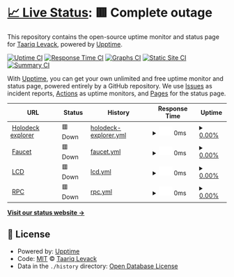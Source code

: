 # [📈 Live Status](https://levackt.github.io/upptime-1): <!--live status--> **🟥 Complete outage**

This repository contains the open-source uptime monitor and status page for [Taariq Levack](https://levackt.github.io/upptime-1), powered by [Upptime](https://github.com/upptime/upptime).

[![Uptime CI](https://github.com/levackt/upptime-1/workflows/Uptime%20CI/badge.svg)](https://github.com/levackt/upptime-1/actions?query=workflow%3A%22Uptime+CI%22)
[![Response Time CI](https://github.com/levackt/upptime-1/workflows/Response%20Time%20CI/badge.svg)](https://github.com/levackt/upptime-1/actions?query=workflow%3A%22Response+Time+CI%22)
[![Graphs CI](https://github.com/levackt/upptime-1/workflows/Graphs%20CI/badge.svg)](https://github.com/levackt/upptime-1/actions?query=workflow%3A%22Graphs+CI%22)
[![Static Site CI](https://github.com/levackt/upptime-1/workflows/Static%20Site%20CI/badge.svg)](https://github.com/levackt/upptime-1/actions?query=workflow%3A%22Static+Site+CI%22)
[![Summary CI](https://github.com/levackt/upptime-1/workflows/Summary%20CI/badge.svg)](https://github.com/levackt/upptime-1/actions?query=workflow%3A%22Summary+CI%22)

With [Upptime](https://upptime.js.org), you can get your own unlimited and free uptime monitor and status page, powered entirely by a GitHub repository. We use [Issues](https://github.com/levackt/upptime-1/issues) as incident reports, [Actions](https://github.com/levackt/upptime-1/actions) as uptime monitors, and [Pages](https://levackt.github.io/upptime-1) for the status page.

<!--start: status pages-->
<!-- This summary is generated by Upptime (https://github.com/upptime/upptime) -->
<!-- Do not edit this manually, your changes will be overwritten -->
<!-- prettier-ignore -->
| URL | Status | History | Response Time | Uptime |
| --- | ------ | ------- | ------------- | ------ |
| <img alt="" src="https://icons.duckduckgo.com/ip3/explorer.secrettestnet.io.ico" height="13"> [Holodeck explorer](https://explorer.secrettestnet.io/) | 🟥 Down | [holodeck-explorer.yml](https://github.com/levackt/upptime-1/commits/HEAD/history/holodeck-explorer.yml) | <details><summary><img alt="Response time graph" src="./graphs/holodeck-explorer/response-time-week.png" height="20"> 0ms</summary><br><a href="https://levackt.github.io/upptime-1/history/holodeck-explorer"><img alt="Response time 0" src="https://img.shields.io/endpoint?url=https%3A%2F%2Fraw.githubusercontent.com%2Flevackt%2Fupptime-1%2FHEAD%2Fapi%2Fholodeck-explorer%2Fresponse-time.json"></a><br><a href="https://levackt.github.io/upptime-1/history/holodeck-explorer"><img alt="24-hour response time 0" src="https://img.shields.io/endpoint?url=https%3A%2F%2Fraw.githubusercontent.com%2Flevackt%2Fupptime-1%2FHEAD%2Fapi%2Fholodeck-explorer%2Fresponse-time-day.json"></a><br><a href="https://levackt.github.io/upptime-1/history/holodeck-explorer"><img alt="7-day response time 0" src="https://img.shields.io/endpoint?url=https%3A%2F%2Fraw.githubusercontent.com%2Flevackt%2Fupptime-1%2FHEAD%2Fapi%2Fholodeck-explorer%2Fresponse-time-week.json"></a><br><a href="https://levackt.github.io/upptime-1/history/holodeck-explorer"><img alt="30-day response time 0" src="https://img.shields.io/endpoint?url=https%3A%2F%2Fraw.githubusercontent.com%2Flevackt%2Fupptime-1%2FHEAD%2Fapi%2Fholodeck-explorer%2Fresponse-time-month.json"></a><br><a href="https://levackt.github.io/upptime-1/history/holodeck-explorer"><img alt="1-year response time 0" src="https://img.shields.io/endpoint?url=https%3A%2F%2Fraw.githubusercontent.com%2Flevackt%2Fupptime-1%2FHEAD%2Fapi%2Fholodeck-explorer%2Fresponse-time-year.json"></a></details> | <details><summary><a href="https://levackt.github.io/upptime-1/history/holodeck-explorer">0.00%</a></summary><a href="https://levackt.github.io/upptime-1/history/holodeck-explorer"><img alt="All-time uptime 5.06%" src="https://img.shields.io/endpoint?url=https%3A%2F%2Fraw.githubusercontent.com%2Flevackt%2Fupptime-1%2FHEAD%2Fapi%2Fholodeck-explorer%2Fuptime.json"></a><br><a href="https://levackt.github.io/upptime-1/history/holodeck-explorer"><img alt="24-hour uptime 0.00%" src="https://img.shields.io/endpoint?url=https%3A%2F%2Fraw.githubusercontent.com%2Flevackt%2Fupptime-1%2FHEAD%2Fapi%2Fholodeck-explorer%2Fuptime-day.json"></a><br><a href="https://levackt.github.io/upptime-1/history/holodeck-explorer"><img alt="7-day uptime 0.00%" src="https://img.shields.io/endpoint?url=https%3A%2F%2Fraw.githubusercontent.com%2Flevackt%2Fupptime-1%2FHEAD%2Fapi%2Fholodeck-explorer%2Fuptime-week.json"></a><br><a href="https://levackt.github.io/upptime-1/history/holodeck-explorer"><img alt="30-day uptime 1.38%" src="https://img.shields.io/endpoint?url=https%3A%2F%2Fraw.githubusercontent.com%2Flevackt%2Fupptime-1%2FHEAD%2Fapi%2Fholodeck-explorer%2Fuptime-month.json"></a><br><a href="https://levackt.github.io/upptime-1/history/holodeck-explorer"><img alt="1-year uptime 0.00%" src="https://img.shields.io/endpoint?url=https%3A%2F%2Fraw.githubusercontent.com%2Flevackt%2Fupptime-1%2FHEAD%2Fapi%2Fholodeck-explorer%2Fuptime-year.json"></a></details>
| <img alt="" src="https://icons.duckduckgo.com/ip3/faucet.secrettestnet.io.ico" height="13"> [Faucet](https://faucet.secrettestnet.io/) | 🟥 Down | [faucet.yml](https://github.com/levackt/upptime-1/commits/HEAD/history/faucet.yml) | <details><summary><img alt="Response time graph" src="./graphs/faucet/response-time-week.png" height="20"> 0ms</summary><br><a href="https://levackt.github.io/upptime-1/history/faucet"><img alt="Response time 214" src="https://img.shields.io/endpoint?url=https%3A%2F%2Fraw.githubusercontent.com%2Flevackt%2Fupptime-1%2FHEAD%2Fapi%2Ffaucet%2Fresponse-time.json"></a><br><a href="https://levackt.github.io/upptime-1/history/faucet"><img alt="24-hour response time 0" src="https://img.shields.io/endpoint?url=https%3A%2F%2Fraw.githubusercontent.com%2Flevackt%2Fupptime-1%2FHEAD%2Fapi%2Ffaucet%2Fresponse-time-day.json"></a><br><a href="https://levackt.github.io/upptime-1/history/faucet"><img alt="7-day response time 0" src="https://img.shields.io/endpoint?url=https%3A%2F%2Fraw.githubusercontent.com%2Flevackt%2Fupptime-1%2FHEAD%2Fapi%2Ffaucet%2Fresponse-time-week.json"></a><br><a href="https://levackt.github.io/upptime-1/history/faucet"><img alt="30-day response time 0" src="https://img.shields.io/endpoint?url=https%3A%2F%2Fraw.githubusercontent.com%2Flevackt%2Fupptime-1%2FHEAD%2Fapi%2Ffaucet%2Fresponse-time-month.json"></a><br><a href="https://levackt.github.io/upptime-1/history/faucet"><img alt="1-year response time 0" src="https://img.shields.io/endpoint?url=https%3A%2F%2Fraw.githubusercontent.com%2Flevackt%2Fupptime-1%2FHEAD%2Fapi%2Ffaucet%2Fresponse-time-year.json"></a></details> | <details><summary><a href="https://levackt.github.io/upptime-1/history/faucet">0.00%</a></summary><a href="https://levackt.github.io/upptime-1/history/faucet"><img alt="All-time uptime 55.82%" src="https://img.shields.io/endpoint?url=https%3A%2F%2Fraw.githubusercontent.com%2Flevackt%2Fupptime-1%2FHEAD%2Fapi%2Ffaucet%2Fuptime.json"></a><br><a href="https://levackt.github.io/upptime-1/history/faucet"><img alt="24-hour uptime 0.00%" src="https://img.shields.io/endpoint?url=https%3A%2F%2Fraw.githubusercontent.com%2Flevackt%2Fupptime-1%2FHEAD%2Fapi%2Ffaucet%2Fuptime-day.json"></a><br><a href="https://levackt.github.io/upptime-1/history/faucet"><img alt="7-day uptime 0.00%" src="https://img.shields.io/endpoint?url=https%3A%2F%2Fraw.githubusercontent.com%2Flevackt%2Fupptime-1%2FHEAD%2Fapi%2Ffaucet%2Fuptime-week.json"></a><br><a href="https://levackt.github.io/upptime-1/history/faucet"><img alt="30-day uptime 1.38%" src="https://img.shields.io/endpoint?url=https%3A%2F%2Fraw.githubusercontent.com%2Flevackt%2Fupptime-1%2FHEAD%2Fapi%2Ffaucet%2Fuptime-month.json"></a><br><a href="https://levackt.github.io/upptime-1/history/faucet"><img alt="1-year uptime 0.00%" src="https://img.shields.io/endpoint?url=https%3A%2F%2Fraw.githubusercontent.com%2Flevackt%2Fupptime-1%2FHEAD%2Fapi%2Ffaucet%2Fuptime-year.json"></a></details>
| <img alt="" src="https://icons.duckduckgo.com/ip3/chainofsecrets.secrettestnet.io.ico" height="13"> [LCD](https://chainofsecrets.secrettestnet.io/syncing) | 🟥 Down | [lcd.yml](https://github.com/levackt/upptime-1/commits/HEAD/history/lcd.yml) | <details><summary><img alt="Response time graph" src="./graphs/lcd/response-time-week.png" height="20"> 0ms</summary><br><a href="https://levackt.github.io/upptime-1/history/lcd"><img alt="Response time 0" src="https://img.shields.io/endpoint?url=https%3A%2F%2Fraw.githubusercontent.com%2Flevackt%2Fupptime-1%2FHEAD%2Fapi%2Flcd%2Fresponse-time.json"></a><br><a href="https://levackt.github.io/upptime-1/history/lcd"><img alt="24-hour response time 0" src="https://img.shields.io/endpoint?url=https%3A%2F%2Fraw.githubusercontent.com%2Flevackt%2Fupptime-1%2FHEAD%2Fapi%2Flcd%2Fresponse-time-day.json"></a><br><a href="https://levackt.github.io/upptime-1/history/lcd"><img alt="7-day response time 0" src="https://img.shields.io/endpoint?url=https%3A%2F%2Fraw.githubusercontent.com%2Flevackt%2Fupptime-1%2FHEAD%2Fapi%2Flcd%2Fresponse-time-week.json"></a><br><a href="https://levackt.github.io/upptime-1/history/lcd"><img alt="30-day response time 0" src="https://img.shields.io/endpoint?url=https%3A%2F%2Fraw.githubusercontent.com%2Flevackt%2Fupptime-1%2FHEAD%2Fapi%2Flcd%2Fresponse-time-month.json"></a><br><a href="https://levackt.github.io/upptime-1/history/lcd"><img alt="1-year response time 0" src="https://img.shields.io/endpoint?url=https%3A%2F%2Fraw.githubusercontent.com%2Flevackt%2Fupptime-1%2FHEAD%2Fapi%2Flcd%2Fresponse-time-year.json"></a></details> | <details><summary><a href="https://levackt.github.io/upptime-1/history/lcd">0.00%</a></summary><a href="https://levackt.github.io/upptime-1/history/lcd"><img alt="All-time uptime 26.19%" src="https://img.shields.io/endpoint?url=https%3A%2F%2Fraw.githubusercontent.com%2Flevackt%2Fupptime-1%2FHEAD%2Fapi%2Flcd%2Fuptime.json"></a><br><a href="https://levackt.github.io/upptime-1/history/lcd"><img alt="24-hour uptime 0.00%" src="https://img.shields.io/endpoint?url=https%3A%2F%2Fraw.githubusercontent.com%2Flevackt%2Fupptime-1%2FHEAD%2Fapi%2Flcd%2Fuptime-day.json"></a><br><a href="https://levackt.github.io/upptime-1/history/lcd"><img alt="7-day uptime 0.00%" src="https://img.shields.io/endpoint?url=https%3A%2F%2Fraw.githubusercontent.com%2Flevackt%2Fupptime-1%2FHEAD%2Fapi%2Flcd%2Fuptime-week.json"></a><br><a href="https://levackt.github.io/upptime-1/history/lcd"><img alt="30-day uptime 1.38%" src="https://img.shields.io/endpoint?url=https%3A%2F%2Fraw.githubusercontent.com%2Flevackt%2Fupptime-1%2FHEAD%2Fapi%2Flcd%2Fuptime-month.json"></a><br><a href="https://levackt.github.io/upptime-1/history/lcd"><img alt="1-year uptime 0.00%" src="https://img.shields.io/endpoint?url=https%3A%2F%2Fraw.githubusercontent.com%2Flevackt%2Fupptime-1%2FHEAD%2Fapi%2Flcd%2Fuptime-year.json"></a></details>
| <img alt="" src="https://icons.duckduckgo.com/ip3/chainofsecrets.secrettestnet.io.ico" height="13"> [RPC](https://chainofsecrets.secrettestnet.io:26667) | 🟥 Down | [rpc.yml](https://github.com/levackt/upptime-1/commits/HEAD/history/rpc.yml) | <details><summary><img alt="Response time graph" src="./graphs/rpc/response-time-week.png" height="20"> 0ms</summary><br><a href="https://levackt.github.io/upptime-1/history/rpc"><img alt="Response time 0" src="https://img.shields.io/endpoint?url=https%3A%2F%2Fraw.githubusercontent.com%2Flevackt%2Fupptime-1%2FHEAD%2Fapi%2Frpc%2Fresponse-time.json"></a><br><a href="https://levackt.github.io/upptime-1/history/rpc"><img alt="24-hour response time 0" src="https://img.shields.io/endpoint?url=https%3A%2F%2Fraw.githubusercontent.com%2Flevackt%2Fupptime-1%2FHEAD%2Fapi%2Frpc%2Fresponse-time-day.json"></a><br><a href="https://levackt.github.io/upptime-1/history/rpc"><img alt="7-day response time 0" src="https://img.shields.io/endpoint?url=https%3A%2F%2Fraw.githubusercontent.com%2Flevackt%2Fupptime-1%2FHEAD%2Fapi%2Frpc%2Fresponse-time-week.json"></a><br><a href="https://levackt.github.io/upptime-1/history/rpc"><img alt="30-day response time 0" src="https://img.shields.io/endpoint?url=https%3A%2F%2Fraw.githubusercontent.com%2Flevackt%2Fupptime-1%2FHEAD%2Fapi%2Frpc%2Fresponse-time-month.json"></a><br><a href="https://levackt.github.io/upptime-1/history/rpc"><img alt="1-year response time 0" src="https://img.shields.io/endpoint?url=https%3A%2F%2Fraw.githubusercontent.com%2Flevackt%2Fupptime-1%2FHEAD%2Fapi%2Frpc%2Fresponse-time-year.json"></a></details> | <details><summary><a href="https://levackt.github.io/upptime-1/history/rpc">0.00%</a></summary><a href="https://levackt.github.io/upptime-1/history/rpc"><img alt="All-time uptime 26.19%" src="https://img.shields.io/endpoint?url=https%3A%2F%2Fraw.githubusercontent.com%2Flevackt%2Fupptime-1%2FHEAD%2Fapi%2Frpc%2Fuptime.json"></a><br><a href="https://levackt.github.io/upptime-1/history/rpc"><img alt="24-hour uptime 0.00%" src="https://img.shields.io/endpoint?url=https%3A%2F%2Fraw.githubusercontent.com%2Flevackt%2Fupptime-1%2FHEAD%2Fapi%2Frpc%2Fuptime-day.json"></a><br><a href="https://levackt.github.io/upptime-1/history/rpc"><img alt="7-day uptime 0.00%" src="https://img.shields.io/endpoint?url=https%3A%2F%2Fraw.githubusercontent.com%2Flevackt%2Fupptime-1%2FHEAD%2Fapi%2Frpc%2Fuptime-week.json"></a><br><a href="https://levackt.github.io/upptime-1/history/rpc"><img alt="30-day uptime 1.38%" src="https://img.shields.io/endpoint?url=https%3A%2F%2Fraw.githubusercontent.com%2Flevackt%2Fupptime-1%2FHEAD%2Fapi%2Frpc%2Fuptime-month.json"></a><br><a href="https://levackt.github.io/upptime-1/history/rpc"><img alt="1-year uptime 0.00%" src="https://img.shields.io/endpoint?url=https%3A%2F%2Fraw.githubusercontent.com%2Flevackt%2Fupptime-1%2FHEAD%2Fapi%2Frpc%2Fuptime-year.json"></a></details>

<!--end: status pages-->

[**Visit our status website →**](https://levackt.github.io/upptime-1)

## 📄 License

- Powered by: [Upptime](https://github.com/upptime/upptime)
- Code: [MIT](./LICENSE) © [Taariq Levack](https://levackt.github.io/upptime-1)
- Data in the `./history` directory: [Open Database License](https://opendatacommons.org/licenses/odbl/1-0/)

